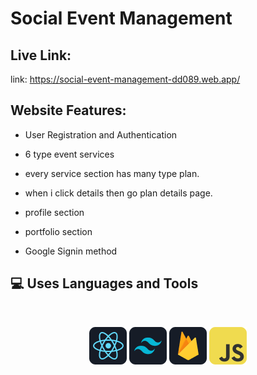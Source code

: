 # Social Event Management

## Live Link:

link: https://social-event-management-dd089.web.app/

## Website Features:

- User Registration and Authentication

- 6 type event services

- every service section has many type plan.

- when i click details then go plan details page.

- profile section

- portfolio section

- Google Signin method

## :computer: Uses Languages and Tools

<br>
<p align="center">
<img src="https://raw.githubusercontent.com/Shahjalal2075/Shahjalal2075/main/assets/icons/react.png"/>
<img src="https://raw.githubusercontent.com/Shahjalal2075/Shahjalal2075/main/assets/icons/tailwind.png"/>
<img src="https://raw.githubusercontent.com/Shahjalal2075/Shahjalal2075/main/assets/icons/firebase.png"/>
<img src="https://raw.githubusercontent.com/Shahjalal2075/Shahjalal2075/main/assets/icons/JavaScript.png"/>
</p><br/>


